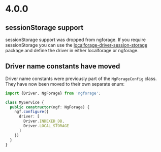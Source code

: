 <!-- START doctoc -->
<!-- END doctoc -->

# 4.0.0

## sessionStorage support

sessionStorage support was dropped from ngforage. If you require sessionStorage you can use the
[localforage-driver-session-storage](npmjs.com/package/localforage-driver-session-storage) package
and define the driver in either localforage or ngforage.

## Driver name constants have moved

Driver name constants were previously part of the `NgForageConfig` class. They have now been moved
to their own separate enum:

```typescript
import {Driver, NgForage} from 'ngforage';

class MyService {
  public constructor(ngf: NgForage) {
    ngf.configure({
      driver: [
        Driver.INDEXED_DB,
        Driver.LOCAL_STORAGE
      ]
    })
  }
}
```
